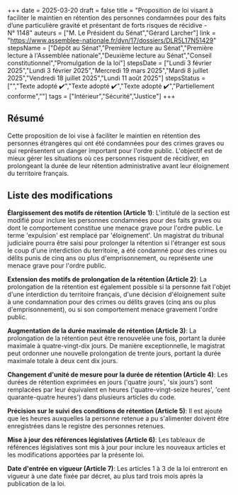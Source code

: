 +++
date = 2025-03-20
draft = false
title = "Proposition de loi visant à faciliter le maintien en rétention des personnes condamnées pour des faits d’une particulière gravité et présentant de forts risques de récidive - N° 1148"
auteurs = ["M. Le Président du Sénat","Gérard Larcher"]
link = "https://www.assemblee-nationale.fr/dyn/17/dossiers/DLR5L17N51429"
stepsName = ["Dépôt au Sénat","Première lecture au Sénat","Première lecture à l'Assemblée nationale","Deuxième lecture au Sénat","Conseil constitutionnel","Promulgation de la loi"]
stepsDate = ["Lundi 3 février 2025","Lundi 3 février 2025","Mercredi 19 mars 2025","Mardi 8 juillet 2025","Vendredi 18 juillet 2025","Lundi 11 août 2025"]
stepsStatus = ["","Texte adopté ✔️","Texte adopté ✔️","Texte adopté ✔️","Partiellement conforme",""]
tags = ["Intérieur","Sécurité","Justice"]
+++

## Résumé

Cette proposition de loi vise à faciliter le maintien en rétention des personnes étrangères qui ont été condamnées pour des crimes graves ou qui représentent un danger important pour l'ordre public. L'objectif est de mieux gérer les situations où ces personnes risquent de récidiver, en prolongeant la durée de leur rétention administrative avant leur éloignement du territoire français.

## Liste des modifications

**Élargissement des motifs de rétention (Article 1)**: L'intitulé de la section est modifié pour inclure les personnes condamnées pour des faits graves ou dont le comportement constitue une menace grave pour l'ordre public. Le terme 'expulsion' est remplacé par 'éloignement'. Un magistrat du tribunal judiciaire pourra être saisi pour prolonger la rétention si l'étranger est sous le coup d'une interdiction du territoire, a été condamné pour des crimes ou délits punis de cinq ans ou plus d'emprisonnement, ou représente une menace grave pour l'ordre public.

**Extension des motifs de prolongation de la rétention (Article 2)**: La prolongation de la rétention est également possible si la personne fait l'objet d'une interdiction du territoire français, d'une décision d'éloignement suite à une condamnation pour des crimes ou délits graves (cinq ans ou plus d'emprisonnement), ou si son comportement menace gravement l'ordre public.

**Augmentation de la durée maximale de rétention (Article 3)**: La prolongation de la rétention peut être renouvelée une fois, portant la durée maximale à quatre-vingt-dix jours. De manière exceptionnelle, le magistrat peut ordonner une nouvelle prolongation de trente jours, portant la durée maximale totale à deux cent dix jours.

**Changement d'unité de mesure pour la durée de rétention (Article 4)**: Les durées de rétention exprimées en jours ('quatre jours', 'six jours') sont remplacées par leur équivalent en heures ('quatre-vingt-seize heures', 'cent quarante-quatre heures') dans plusieurs articles du code.

**Précision sur le suivi des conditions de rétention (Article 5)**: Il est ajouté que les heures auxquelles la personne retenue a pu s'alimenter doivent être enregistrées dans le registre des personnes retenues.

**Mise à jour des références législatives (Article 6)**: Les tableaux de références législatives sont mis à jour pour inclure les nouveaux articles et les modifications apportées par la présente loi.

**Date d'entrée en vigueur (Article 7)**: Les articles 1 à 3 de la loi entreront en vigueur à une date fixée par décret, au plus tard trois mois après la publication de la loi.
